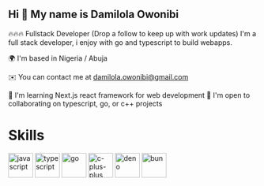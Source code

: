 ## Hi 👋 My name is Damilola Owonibi
🔥🔥🔥 Fullstack Developer (Drop a follow to keep up with work updates)
I'm a full stack developer, i enjoy with go and typescript to build  webapps.

🌍 I'm based in Nigeria / Abuja
<!-- 🖥️ See my portfolio at afullsnack.dev -->
✉️ You can contact me at damilola.owonibi@gmail.com
<!-- 🚀 I'm currently working on Wrap CBDC, Flintapi, Sonergy -->
🧠 I'm learning Next.js react framework for web development
🤝 I'm open to collaborating on typescript, go, or c++ projects


# Skills
<span>
<img src="https://encrypted-tbn0.gstatic.com/images?q=tbn:ANd9GcQrdUoIjZppJIYq7InQ5w52tPFzaiMs4TXxLA&s" width="50" alt="javascript">
<img src="https://cdn.worldvectorlogo.com/logos/typescript.svg" width="50" alt="typescript">
<img src="https://go.dev/blog/go-brand/Go-Logo/PNG/Go-Logo_Blue.png" width="50" alt="go">
<img src="https://upload.wikimedia.org/wikipedia/commons/thumb/1/18/ISO_C%2B%2B_Logo.svg/1822px-ISO_C%2B%2B_Logo.svg.png" width="50" alt="c-plus-plus">
<img src="https://upload.wikimedia.org/wikipedia/commons/thumb/8/84/Deno.svg/1280px-Deno.svg.png" width="50" alt="deno">
     <img src="https://seeklogo.com/images/B/bun-logo-A876328A1F-seeklogo.com.png" width="50" alt="bun">
</span>
